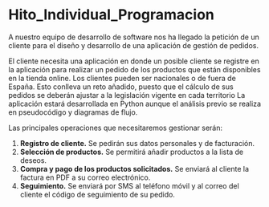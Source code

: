 # Hito_Individual_Programacion

A nuestro equipo de desarrollo de software nos ha llegado la petición de un cliente para el diseño y desarrollo de una aplicación de gestión de pedidos.

El cliente necesita una aplicación en donde un posible cliente se registre en la aplicación para realizar un pedido de los productos que están disponibles en la tienda online.
Los clientes pueden ser nacionales o de fuera de España. Esto conlleva un reto añadido, puesto que el cálculo de sus pedidos se deberán ajustar a la legislación vigente en cada territorio
La aplicación estará desarrollada en Python aunque el análisis previo se realiza en pseudocódigo y diagramas de flujo.

Las principales operaciones que necesitaremos gestionar serán:
  <ol>
    <li><b>Registro de cliente.</b> Se pedirán sus datos personales y de facturación.</li>
    <li><b>Selección de productos.</b> Se permitirá añadir productos a la lista de deseos.</li>
    <li><b>Compra y pago de los productos solicitados.</b> Se enviará al cliente la factura en PDF a su correo electrónico.</li>
    <li><b>Seguimiento.</b> Se enviará por SMS al teléfono móvil y al correo del cliente el código de seguimiento de su pedido.</li>
  </ol>
